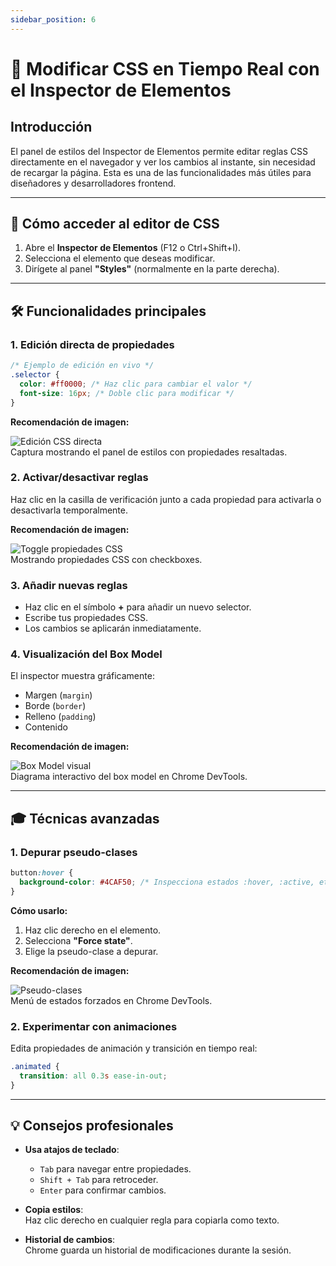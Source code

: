 ```yaml
---
sidebar_position: 6
---
```


# 🎨 Modificar CSS en Tiempo Real con el Inspector de Elementos

## Introducción

El panel de estilos del Inspector de Elementos permite editar reglas CSS directamente en el navegador y ver los cambios al instante, sin necesidad de recargar la página. Esta es una de las funcionalidades más útiles para diseñadores y desarrolladores frontend.

---

## 📌 Cómo acceder al editor de CSS

1. Abre el **Inspector de Elementos** (F12 o Ctrl+Shift+I).
2. Selecciona el elemento que deseas modificar.
3. Dirígete al panel **"Styles"** (normalmente en la parte derecha).

---

## 🛠 Funcionalidades principales

### 1. Edición directa de propiedades

```css
/* Ejemplo de edición en vivo */
.selector {
  color: #ff0000; /* Haz clic para cambiar el valor */
  font-size: 16px; /* Doble clic para modificar */
}
```

**Recomendación de imagen:**

![Edición CSS directa](/img/edicion-css-directa.png)  
Captura mostrando el panel de estilos con propiedades resaltadas.

### 2. Activar/desactivar reglas

Haz clic en la casilla de verificación junto a cada propiedad para activarla o desactivarla temporalmente.

**Recomendación de imagen:**

![Toggle propiedades CSS](/img/toggle-css.png)  
Mostrando propiedades CSS con checkboxes.

### 3. Añadir nuevas reglas

- Haz clic en el símbolo **+** para añadir un nuevo selector.
- Escribe tus propiedades CSS.
- Los cambios se aplicarán inmediatamente.

### 4. Visualización del Box Model

El inspector muestra gráficamente:

- Margen (`margin`)
- Borde (`border`)
- Relleno (`padding`)
- Contenido

**Recomendación de imagen:**

![Box Model visual](/img/box-model.png)  
Diagrama interactivo del box model en Chrome DevTools.

---

## 🎓 Técnicas avanzadas

### 1. Depurar pseudo-clases

```css
button:hover {
  background-color: #4CAF50; /* Inspecciona estados :hover, :active, etc. */
}
```

**Cómo usarlo:**

1. Haz clic derecho en el elemento.
2. Selecciona **"Force state"**.
3. Elige la pseudo-clase a depurar.

**Recomendación de imagen:**

![Pseudo-clases](/img/pseudo-clases.png)  
Menú de estados forzados en Chrome DevTools.

### 2. Experimentar con animaciones

Edita propiedades de animación y transición en tiempo real:

```css
.animated {
  transition: all 0.3s ease-in-out;
}
```

---

## 💡 Consejos profesionales

- **Usa atajos de teclado**:
  - `Tab` para navegar entre propiedades.
  - `Shift + Tab` para retroceder.
  - `Enter` para confirmar cambios.
  
- **Copia estilos**:  
  Haz clic derecho en cualquier regla para copiarla como texto.

- **Historial de cambios**:  
  Chrome guarda un historial de modificaciones durante la sesión.
